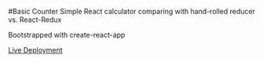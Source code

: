 #Basic Counter
Simple React calculator comparing with hand-rolled reducer vs. React-Redux

Bootstrapped with create-react-app

[Live Deployment](http://howie-calculator.surge.sh/)